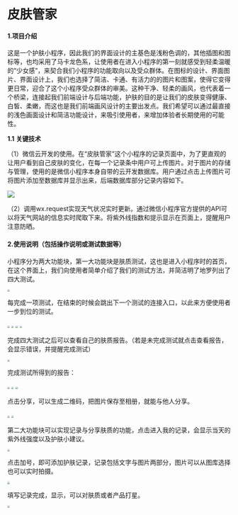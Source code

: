 # 皮肤管家
#### 1.项目介绍

这是一个护肤小程序，因此我们的界面设计的主基色是浅粉色调的，其他插图和图标等，也均采用了马卡龙色系，让使用者在进入小程序的第一刻就感受到轻柔温暖的“少女感”，来契合我们小程序的功能取向以及受众群体。在图标的设计、界面图片、界面设计上，我们也选择了简洁、卡通、有活力的的图片和图案，使得它变得更日常，迎合了这个小程序受众群体的审美。这种干净、轻柔的画风，也代表着一个桥梁，连接起我们前端设计与后端功能，护肤的目的是让我们的皮肤变得健康、白皙、柔嫩，而这也是我们前端画风设计的主要出发点。我们希望可以通过最直接的浅色画面设计和简洁功能设计，来吸引使用者，来增加体验者长期使用的可能性。

**1.1** **关键技术**

（1）微信云开发的使用。在“皮肤管家”这个小程序的记录页面中，为了更直观的让用户看到自己皮肤的变化，在每一个记录条中用户可上传图片。对于图片的存储与管理，使用的是微信小程序本身自带的云开发数据库。用户通过点击上传图片可将图片添加至数据库并显示出来，后端数据库部分记录内容如下。

![](F:\小程序\pic\1.jpg)

（2）调用wx.request实现天气状况实时更新。通过微信小程序官方提供的API可以将天气网站的信息实时爬取下来。将紫外线指数和提示显示在页面上，提醒用户注意防晒。

#### **2.使用说明**（包括操作说明或测试数据等）

小程序分为两大功能块，第一大功能块是肤质测试，这也是进入小程序时的首页，在这个界面上，我们向使用者简单介绍了我们的测试方法，并简洁明了地罗列出了四大测试。

 <img src="F:\小程序\pic\2.png" style="zoom: 33%;" />

 每完成一项测试，在结束的时候会跳出下一个测试的连接入口，以此来方便使用者一步到位的测试。

<img src="F:\小程序\pic\3-1.png" style="zoom: 33%;" />

 <img src="F:\小程序\pic\3.png" style="zoom: 33%;" />

 

 <img src="F:\小程序\pic\3-3.png" style="zoom: 33%;" />

<img src="F:\小程序\pic\3-4.png" style="zoom: 33%;" />

 

 完成四大测试之后可以查看自己的肤质报告。（若是未完成测试就点击查看报告，会显示错误，并提醒完成测试）

<img src="F:\小程序\pic\4.png" style="zoom: 33%;" />

完成测试所得到的报告：

<img src="F:\小程序\pic\5.png" style="zoom: 33%;" />

<img src="F:\小程序\pic\6.png" style="zoom: 33%;" />

<img src="F:\小程序\pic\7.png" style="zoom: 33%;" />

点击分享，可以生成二维码，把图片保存至相册，就能与他人分享。

<img src="F:\小程序\pic\8.png" style="zoom: 33%;" />

<img src="F:\小程序\pic\9.png" style="zoom: 33%;" />



第二大功能块可以实现记录与分享肤质的功能，点击进入我的记录，会显示当天的紫外线强度以及护肤小建议。

<img src="F:\小程序\pic\10.png" style="zoom: 33%;" />



点击加号，即可添加护肤记录，记录包括文字与图片两部分，图片可以从图库选择也可以实时拍摄。 

 <img src="F:\小程序\pic\11.png" style="zoom: 33%;" />

填写记录完成，显示，可以对肤质或者产品打星。

<img src="F:\小程序\pic\12.png" style="zoom: 33%;" />